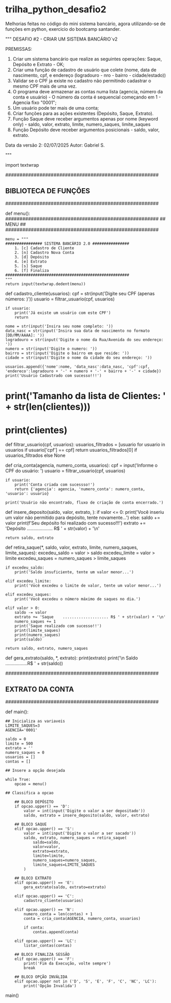 # trilha_python_desafio2
Melhorias feitas no código do mini sistema bancário, agora utilizando-se de funções em python, exercicio do bootcamp santander.


"""
DESAFIO #2 - CRIAR UM SISTEMA BANCÁRIO´v2

PREMISSAS:
1. Criar um sistema bancário que realize as seguintes operações: Saque, Depósito e Extrato - OK;
2. Criar uma função de cadastro de usuário que colete (nome, data de nascimento, cpf, e endereço (logradouro - nro - bairro - cidade/estado))
3. Validar se o CPF ja existe no cadastro não permitindo cadastrar o mesmo CPF mais de uma vez.
4. O programa deve armazenar as contas numa lista (agencia, número da conta e usuário) - O número da conta é sequencial começando em 1 - Agencia fixo "0001";
5. Um usuário pode ter mais de uma conta;
6. Criar funções para as ações existentes (Depósito, Saque, Extrato).
7. Função Saque deve receber argumentos apenas por nome (keyword only) - saldo, valor, extrato, limite, numero_saques, limite_saques
8. Função Depósito deve receber argumentos posicionais - saldo, valor, extrato.

Data da versão 2: 02/07/2025
Autor: Gabriel S.

"""

import textwrap

######################################################
##             BIBLIOTECA DE FUNÇÕES                ##
######################################################


def menu():
    ######################################################
    ##                     MENU                         ##
    ######################################################

    menu = """
    ################ SISTEMA BANCÁRIO 2.0 ################
        1. [c] Cadastro de Cliente
        2. [n] Cadastro Nova Conta
        3. [d] Depósito
        4. [e] Extrato
        5. [s] Saque
        6. [f] Finaliza
    ######################################################    
    """
    return input(textwrap.dedent(menu))

def cadastro_cliente(usuarios):
    cpf = str(input('Digite seu CPF (apenas números: )'))
    usuario = filtrar_usuario(cpf, usuarios)

    if usuario:
        print('Já existe um usuário com este CPF')
        return

    nome = str(input('Insira seu nome completo: '))
    data_nasc = str(input('Insira sua data de nascimento no formato [DD/MM/AAAA]: '))
    logradouro = str(input('Digite o nome da Rua/Avenida do seu endereço: '))
    numero = str(input('Digite o numero: '))
    bairro = str(input('Digite o bairro em que reside: '))
    cidade = str(input('Digite o nome da cidade do seu endereço: '))

    usuarios.append({'nome':nome, 'data_nasc':data_nasc, 'cpf':cpf, 'endereco':logradouro + '-' + numero + '-' + bairro + '-' + cidade})
    print('Usuário Cadastrado com sucesso!!!')

#    print('Tamanho da lista de Clientes: ' + str(len(clientes)))
#    print(clientes)

def filtrar_usuario(cpf, usuarios):
    usuarios_filtrados = [usuario for usuario in usuarios if usuario['cpf'] == cpf]
    return usuarios_filtrados[0] if usuarios_filtrados else None


def cria_conta(agencia, numero_conta, usuarios):
    cpf = input('Informe o CPF do usuário: ')
    usuario = filtrar_usuario(cpf, usuarios)

    if usuario:
        print('Conta criada com sucessso!')
        return {'agencia': agencia, 'numero_conta': numero_conta, 'usuario': usuario}

    print('Usuário não encontrado, fluxo de criação de conta encerrado.')


def insere_deposito(saldo, valor, extrato, ):
    if valor <= 0:
        print('Você inseriu um valor não permitido para depósito, tente novamente...')
    else:
        saldo += valor
        print(f'Seu depósito foi realizado com sucesso!!!')
        extrato += 'Depósito .................... R$ ' + str(valor) + '\n'

    return saldo, extrato

def retira_saque(*, saldo, valor, extrato, limite, numero_saques, limite_saques):
    excedeu_saldo = valor > saldo
    excedeu_limite = valor > limite
    excedeu_saques = numero_saques > limite_saques

    if excedeu_saldo:
        print('Saldo insuficiente, tente um valor menor...')

    elif excedeu_limite:
        print('Você excedeu o limite de valor, tente um valor menor...')

    elif excedeu_saques:
        print('Você excedeu o número máximo de saques no dia.')

    elif valor > 0:
        saldo -= valor
        extrato += 'Saque    .................... R$ ' + str(valor) + '\n'
        numero_saques += 1
        print('Saque realizado com sucesso!!')
        print(limite_saques)
        print(numero_saques)
        print(saldo)

    return saldo, extrato, numero_saques

def gera_extrato(saldo, *, extrato):
    print(extrato)
    print('\n Saldo .................R$ ' + str(saldo))


######################################################
##                EXTRATO DA CONTA                  ##
######################################################

def main():

    ## Inicializa as variaveis
    LIMITE_SAQUES=3
    AGENCIA='0001'

    saldo = 0
    limite = 500
    extrato = ''
    numero_saques = 0
    usuarios = []
    contas = []

    ## Insere a opção desejada

    while True:
        opcao = menu()

    ## Classifica a opcao

        ## BLOCO DEPÓSITO
        if opcao.upper() == 'D':
            valor = int(input('Digite o valor a ser depositado'))
            saldo, extrato = insere_deposito(saldo, valor, extrato)

        ## BLOCO SAQUE
        elif opcao.upper() == 'S':
            valor = int(input('Digite o valor a ser sacado'))
            saldo, extrato, numero_saques = retira_saque(
                saldo=saldo,
                valor=valor,
                extrato=extrato,
                limite=limite,
                numero_saques=numero_saques,
                limite_saques=LIMITE_SAQUES
            )

        ## BLOCO EXTRATO
        elif opcao.upper() == 'E':
            gera_extrato(saldo, extrato=extrato)

        elif opcao.upper() == 'C':
            cadastro_cliente(usuarios)

        elif opcao.upper() == 'N':
            numero_conta = len(contas) + 1
            conta = cria_conta(AGENCIA, numero_conta, usuarios)

            if conta:
                contas.append(conta)

        elif opcao.upper() == 'LC':
            listar_contas(contas)

        ## BLOCO FINALIZA SESSÃO
        elif opcao.upper() == 'F':
            print('Fim da Execução, volte sempre')
            break

        ## BLOCO OPÇÃO INVÁLIDA
        elif opcao.upper not in ('D', 'S', 'E', 'F', 'C', 'NC', 'LC'):
            print('Opção Invalida')


main()
